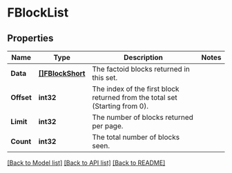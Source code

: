 # FBlockList

## Properties
Name | Type | Description | Notes
------------ | ------------- | ------------- | -------------
**Data** | [**[]FBlockShort**](FBlockShort.md) | The factoid blocks returned in this set. | 
**Offset** | **int32** | The index of the first block returned from the total set (Starting from 0). | 
**Limit** | **int32** | The number of blocks returned per page. | 
**Count** | **int32** | The total number of blocks seen. | 

[[Back to Model list]](../README.md#documentation-for-models) [[Back to API list]](../README.md#documentation-for-api-endpoints) [[Back to README]](../README.md)


